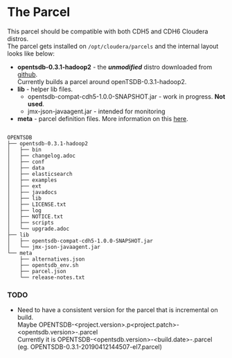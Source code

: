 # The Parcel

This parcel should be compatible with both CDH5 and CDH6 Cloudera distros. \
The parcel gets installed on `/opt/cloudera/parcels` and the internal layout looks like below:

* **opentsdb-0.3.1-hadoop2** - the ***unmodified*** distro downloaded from [github](https://github.com/openTSDB/opentsdb/releases).\
Currently builds a parcel around openTSDB-0.3.1-hadoop2.
* **lib** - helper lib files. 
  * opentsdb-compat-cdh5-1.0.0-SNAPSHOT.jar - work in progress. **Not used**.
  * jmx-json-javaagent.jar - intended for monitoring
* **meta** - parcel definition files. More information on this [here](https://github.com/cloudera/cm_ext/wiki/Building-a-parcel).  

``` shell 

OPENTSDB
├── opentsdb-0.3.1-hadoop2
│   ├── bin
│   ├── changelog.adoc
│   ├── conf
│   ├── data
│   ├── elasticsearch
│   ├── examples
│   ├── ext
│   ├── javadocs
│   ├── lib
│   ├── LICENSE.txt
│   ├── log
│   ├── NOTICE.txt
│   ├── scripts
│   └── upgrade.adoc
├── lib
│   ├── opentsdb-compat-cdh5-1.0.0-SNAPSHOT.jar
│   └── jmx-json-javaagent.jar
└── meta
    ├── alternatives.json
    ├── opentsdb_env.sh
    ├── parcel.json
    └── release-notes.txt

```
### TODO
 * Need to have a consistent version for the parcel that is incremental on build. \
 Maybe OPENTSDB-<project.version>.p<project.patch>-<opentsdb.version>-<os>.parcel \
 Currently it is OPENTSDB-<opentsdb.version>-<build.date>-<os>.parcel \
 (eg. OPENTSDB-0.3.1-20190412144507-el7.parcel)

  





